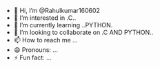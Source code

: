 - 👋 Hi, I’m @Rahulkumar160602
- 👀 I’m interested in .C..
- 🌱 I’m currently learning ..PYTHON.
- 💞️ I’m looking to collaborate on .C AND PYTHON..
- 📫 How to reach me ...
- 😄 Pronouns: ...
- ⚡ Fun fact: ...

<!---
Rahulkumar160602/Rahulkumar160602 is a ✨ special ✨ repository because its `README.md` (this file) appears on your GitHub profile.
You can click the Preview link to take a look at your changes.
--->
